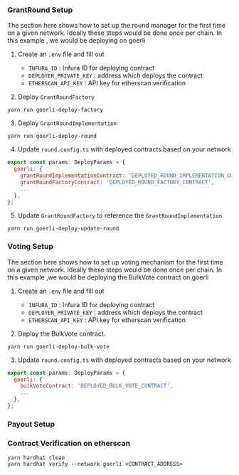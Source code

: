 ### GrantRound Setup

The section here shows how to set up the round manager for the first time on a given network. Ideally these steps would be done once per chain. In this example , we would be deploying on goerli

1. Create an `.env` file and fill out
    - `INFURA_ID`               : Infura ID for deploying contract
    - `DEPLOYER_PRIVATE_KEY`    : address which deploys the contract
    - `ETHERSCAN_API_KEY`       : API key for etherscan verification

2. Deploy `GrantRoundFactory`
```shell
yarn run goerli-deploy-factory
```

3. Deploy `GrantRoundImplementation`
```shell
yarn run goerli-deploy-round
```

4. Update `round.config.ts` with deployed contracts based on your network
```javascript
export const params: DeployParams = {
  goerli: {
    grantRoundImplementationContract: 'DEPLOYED_ROUND_IMPLEMENTATION_CONTRACT',
    grantRoundFactoryContract: 'DEPLOYED_ROUND_FACTORY_CONTRACT',
    ...
  },
};
```

5. Update `GrantRoundFactory` to reference the `GrantRoundImplementation`
```shell
yarn run goerli-deploy-update-round
```

### Voting Setup

The section here shows how to set up voting mechanism for the first time on a given network. Ideally these steps would be done once per chain. In this example ,we would be deploying the BulkVote contract on goerli

1. Create an `.env` file and fill out
    - `INFURA_ID`               : Infura ID for deploying contract
    - `DEPLOYER_PRIVATE_KEY`    : address which deploys the contract
    - `ETHERSCAN_API_KEY`       : API key for etherscan verification

2. Deploy the BulkVote contract.
```shell
yarn run goerli-deploy-bulk-vote
```

3. Update `round.config.ts` with deployed contracts based on your network
```javascript
export const params: DeployParams = {
  goerli: {
    bulkVoteContract: 'DEPLOYED_BULK_VOTE_CONTRACT',
    ...
  },
};
```

### Payout Setup
<!-- TODO -->


### Contract Verification on etherscan

```
yarn hardhat clean
yarn hardhat verify --network goerli <CONTRACT_ADDRESS>
```